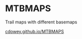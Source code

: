 # MTBMAPS
Trail maps with different basemaps

[cdowey.github.io/MTBMAPS](https://cdowey.github.io/MTBMAPS)
